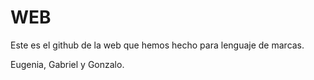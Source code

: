 # WEB

Este es el github de la web que hemos hecho para lenguaje de marcas.

Eugenia, Gabriel y Gonzalo.
